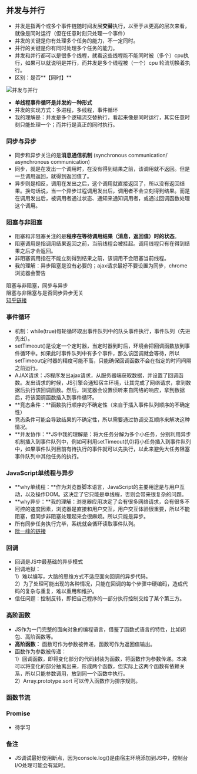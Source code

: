 ## 并发与并行 
- 并发是指两个或多个事件链随时间发展**交替**执行，以至于从更高的层次来看，就像是同时运行（但在任意时刻只处理一个事件）
- 并发的关键是你有处理多个任务的能力，不一定同时。
- 并行的关键是你有同时处理多个任务的能力。
- 并发和并行都可以是很多个线程，就看这些线程能不能同时被（多个）cpu执行，如果可以就说明是并行，而并发是多个线程被（一个）cpu 轮流切换着执行。
- 区别：是否**【同时】**

![并发与并行](http://upload-images.jianshu.io/upload_images/7008018-dbb678efb5086566.png?imageMogr2/auto-orient/strip%7CimageView2/2/w/1240) 

- **单线程事件循环是并发的一种形式**
- 并发的实现方式：多进程，多线程，事件循环
- 我的理解是：并发是多个逻辑流交替执行，看起来像是同时运行，其实任意时刻只能处理一个；而并行是真正的同时执行。

### 同步与异步
- 同步和异步关注的是**消息通信机制** (synchronous communication/ asynchronous communication)
- 同步，就是在发出一个调用时，在没有得到结果之前，该调用就不返回。但是一旦调用返回，就得到返回值了。
- 异步则是相反，调用在发出之后，这个调用就直接返回了，所以没有返回结果。换句话说，当一个异步过程调用发出后，调用者不会立刻得到结果。而是在调用发出后，被调用者通过状态、通知来通知调用者，或通过回调函数处理这个调用。

### 阻塞与非阻塞
- 阻塞和非阻塞关注的是**程序在等待调用结果（消息，返回值）时的状态**。
- 阻塞调用是指调用结果返回之前，当前线程会被挂起。调用线程只有在得到结果之后才会返回。
- 非阻塞调用指在不能立刻得到结果之前，该调用不会阻塞当前线程。
- 我的理解：异步阻塞是没有必要的；ajax请求最好不要设置为同步，chrome浏览器会警告

阻塞与非阻塞，同步与异步  
阻塞与非阻塞与是否同步异步无关  
[知乎链接](https://www.zhihu.com/question/19732473/answer/14413599)

### 事件循环
- 机制：while(true)每轮循环取出事件队列中的队头事件执行，事件队列（先进先出）。
- setTimeout()是设定一个定时器，当定时器到时后，环境会把回调函数放到事件循环中。如果此时事件队列中有多个事件，那么该回调就会等待，所以setTimeout定时器的精度可能不高，只能确保回调函数不会在指定的时间间隔之前运行。
- AJAX请求：JS程序发出ajax请求，从服务器端获取数据，并设置了回调函数。发出请求的时候，JS引擎会通知宿主环境，让其完成了网络请求，拿到数据后执行该回调函数。然后，浏览器会设置侦听来自网络的响应，拿到数据后，将该回调函数插入到事件循环。
- **竞态条件：**函数执行顺序的不确定性（来自于插入事件队列顺序的不确定性）
- 竞态条件可能会导致结果的不确定性，所以需要通过协调交互顺序来解决这种情况。
- **并发协作：**JS中我的理解是：将大任务分解为多个小任务，分别利用异步机制插入到事件队列中，例如可利用setTimeout(f,0)将小任务插入到事件队列中，如果事件队列目前有待执行的事件就可以先执行，以此来避免大任务阻塞事件队列中其他任务的执行。

### JavaScript单线程与异步
- **why单线程：**作为浏览器脚本语言，JavaScript的主要用途是与用户互动，以及操作DOM。这决定了它只能是单线程，否则会带来很复杂的问题。
- **why异步：**我的理解：浏览器应用决定了会有很多网络请求，会有很多不可控的速度因素，浏览器是直接和用户交互，用户交互体验很重要，所以不能阻塞，但同步非阻塞处理起来会很麻烦。所以只能是异步。
- 所有同步任务执行完毕，系统就会循环读取事件队列。
- [阮一峰的链接](http://www.ruanyifeng.com/blog/2014/10/event-loop.html)

### 回调
- 回调是JS中最基础的异步模式
- 回调地狱：  
1）难以编写，大脑的思维方式不适应面向回调的异步代码。  
2）为了处理可能出现的各种情况，只能在回调的每个步骤中硬编码，造成代码的复杂与重复，难以重用和维护。  
- 信任问题：控制反转，即把自己程序的一部分执行控制交给了某个第三方。

### 高阶函数
- JS作为一门完整的面向对象的编程语言，借鉴了函数式语言的特性，比如闭包、高阶函数等。
- **高阶函数：** 函数可作为参数被传递，函数可作为返回值输出。
- 函数作为参数被传递：  
1）回调函数，即将变化部分的代码封装为函数，将函数作为参数传递。本来可以将变化的部分抽离出来，形成两个函数，但实际上这两个函数有依赖关系，所以只能参数调用，放到同一个函数中执行。  
2）Array.prototype.sort 可以传入函数作为排序规则。

### 函数节流

### Promise
- 待学习

### 备注
- JS调试最好使用断点，因为console.log()是由宿主环境添加到JS中，控制台I/O处理可能会有延时。